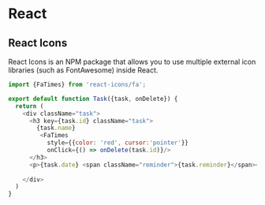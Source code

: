# React

## React Icons

React Icons is an NPM package that allows you to use multiple external icon libraries (such as FontAwesome) inside React.

```javascript
import {FaTimes} from 'react-icons/fa';

export default function Task({task, onDelete}) {
  return (
    <div className="task">
      <h3 key={task.id} className="task">
        {task.name} 
         <FaTimes 
           style={{color: 'red', cursor:'pointer'}}
           onClick={() => onDelete(task.id)}/>
      </h3>
      <p>{task.date} <span className="reminder">{task.reminder}</span></p>
      
    </div>
  )
}
```
